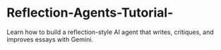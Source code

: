 # Reflection-Agents-Tutorial-
Learn how to build a reflection-style AI agent that writes, critiques, and improves essays with Gemini.

